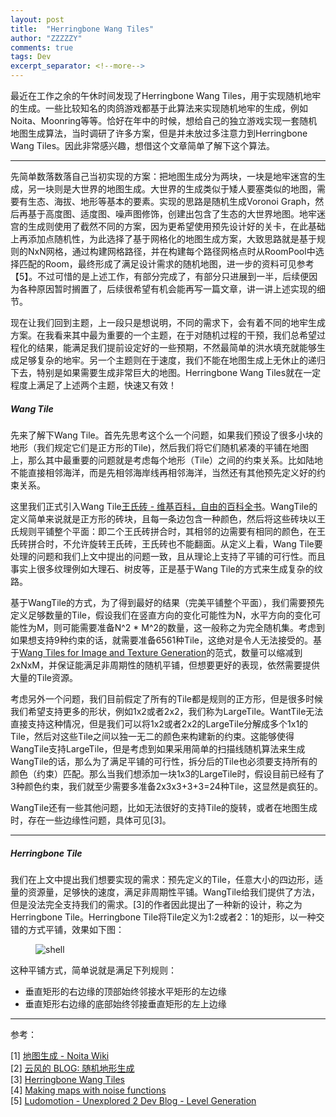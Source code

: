 ```yaml
---
layout: post
title:  "Herringbone Wang Tiles"
author: "ZZZZZY"
comments: true
tags: Dev
excerpt_separator: <!--more-->
---
```

最近在工作之余的午休时间发现了Herringbone Wang Tiles，用于实现随机地牢的生成。一些比较知名的肉鸽游戏都基于此算法来实现随机地牢的生成，例如Noita、Moonring等等。恰好在年中的时候，想给自己的独立游戏实现一套随机地图生成算法，当时调研了许多方案，但是并未放过多注意力到Herringbone Wang Tiles。因此非常感兴趣，想借这个文章简单了解下这个算法。

------

先简单数落数落自己当初实现的方案：把地图生成分为两块，一块是地牢迷宫的生成，另一块则是大世界的地图生成。大世界的生成类似于矮人要塞类似的地图，需要有生态、海拔、地形等基本的要素。实现的思路是随机生成Voronoi Graph，然后再基于高度图、适度图、噪声图修饰，创建出包含了生态的大世界地图。地牢迷宫的生成则使用了截然不同的方案，因为更希望使用预先设计好的关卡，在此基础上再添加点随机性，为此选择了基于网格化的地图生成方案，大致思路就是基于规则的NxN网格，通过构建网格路径，并在构建每个路径网格点时从RoomPool中选择匹配的Room，最终形成了满足设计需求的随机地图，进一步的资料可见参考【5】。不过可惜的是上述工作，有部分完成了，有部分只进展到一半，后续便因为各种原因暂时搁置了，后续很希望有机会能再写一篇文章，讲一讲上述实现的细节。

现在让我们回到主题，上一段只是想说明，不同的需求下，会有着不同的地牢生成方案。在我看来其中最为重要的一个主题，在于对随机过程的干预，我们总希望过程化的结果，能满足我们提前设定好的一些预期，不然最简单的洪水填充就能够生成足够复杂的地牢。另一个主题则在于速度，我们不能在地图生成上无休止的递归下去，特别是如果需要生成非常巨大的地图。Herringbone Wang Tiles就在一定程度上满足了上述两个主题，快速又有效！

##### Wang Tile

先来了解下Wang Tile。首先先思考这个么一个问题，如果我们预设了很多小块的地形（我们规定它们是正方形的Tile)，然后我们将它们随机紧凑的平铺在地图上，那么其中最重要的问题就是考虑每个地形（Tile）之间的约束关系。比如陆地不能直接相邻海洋，而是先相邻海岸线再相邻海洋，当然还有其他预先定义好的约束关系。

这里我们正式引入Wang Tile[王氏砖 - 维基百科，自由的百科全书](https://zh.wikipedia.org/wiki/王氏砖)。WangTile的定义简单来说就是正方形的砖块，且每一条边包含一种颜色，然后将这些砖块以王氏规则平铺整个平面：即二个王氏砖拼合时，其相邻的边需要有相同的颜色，在王氏砖拼合时，不允许旋转王氏砖，王氏砖也不能翻面。从定义上看，Wang Tile要处理的问题和我们上文中提出的问题一致，且从理论上支持了平铺的可行性。而且事实上很多纹理例如大理石、树皮等，正是基于Wang Tile的方式来生成复杂的纹路。

基于WangTile的方式，为了得到最好的结果（完美平铺整个平面），我们需要预先定义足够数量的Tile，假设我们在竖直方向的变化可能性为N，水平方向的变化可能性为M，则可能需要准备N^2 * M^2的数量，这一般称之为完全随机集。考虑到如果想支持9种约束的话，就需要准备6561种Tile，这绝对是令人无法接受的。基于[Wang Tiles for Image and Texture Generation](http://research.microsoft.com/~cohen/WangFinal.pdf)的范式，数量可以缩减到2xNxM，并保证能满足非周期性的随机平铺，但想要更好的表现，依然需要提供大量的Tile资源。

考虑另外一个问题，我们目前假定了所有的Tile都是规则的正方形，但是很多时候我们希望支持更多的形状，例如1x2或者2x2，我们称为LargeTile。WantTile无法直接支持这种情况，但是我们可以将1x2或者2x2的LargeTile分解成多个1x1的Tile，然后对这些Tile之间以独一无二的颜色来构建新的约束。这能够使得WangTile支持LargeTile，但是考虑到如果采用简单的扫描线随机算法来生成WangTile的话，那么为了满足平铺的可行性，拆分后的Tile也必须要支持所有的颜色（约束）匹配。那么当我们想添加一块1x3的LargeTile时，假设目前已经有了3种颜色约束，我们就至少需要多准备2x3x3+3+3=24种Tile，这显然是疯狂的。

WangTile还有一些其他问题，比如无法很好的支持Tile的旋转，或者在地图生成时，存在一些边缘性问题，具体可见[3]。

------

##### Herringbone Tile

我们在上文中提出我们想要实现的需求：预先定义的Tile，任意大小的四边形，适量的资源量，足够快的速度，满足非周期性平铺。WangTile给我们提供了方法，但是没法完全支持我们的需求。[3]的作者因此提出了一种新的设计，称之为Herringbone Tile。Herringbone Tile将Tile定义为1:2或者2：1的矩形，以一种交错的方式平铺，效果如下图：

<figure>
<img src="https://s21.ax1x.com/2024/10/24/pAdvuW9.png" alt="shell">
</figure>

这种平铺方式，简单说就是满足下列规则：

- 垂直矩形的右边缘的顶部始终邻接水平矩形的左边缘
- 垂直矩形右边缘的底部始终邻接垂直矩形的左上边缘



------

参考：

[1] [地图生成 - Noita Wiki](https://noita.wiki.gg/zh/wiki/地图生成)  
[2] [云风的 BLOG: 随机地形生成](https://blog.codingnow.com/2014/09/sandbox_world.html)  
[3] [Herringbone Wang Tiles](https://nothings.org/gamedev/herringbone/)  
[4] [Making maps with noise functions](https://www.redblobgames.com/maps/terrain-from-noise/)  
[5] [Ludomotion - Unexplored 2 Dev Blog - Level Generation](https://www.ludomotion.com/blogs/level-generation/)